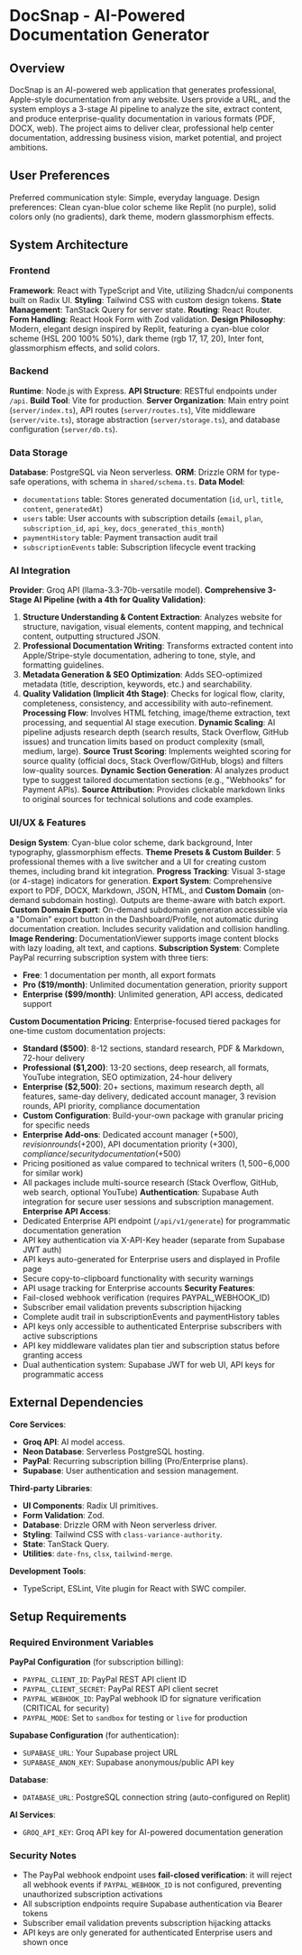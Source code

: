 # DocSnap - AI-Powered Documentation Generator

## Overview

DocSnap is an AI-powered web application that generates professional, Apple-style documentation from any website. Users provide a URL, and the system employs a 3-stage AI pipeline to analyze the site, extract content, and produce enterprise-quality documentation in various formats (PDF, DOCX, web). The project aims to deliver clear, professional help center documentation, addressing business vision, market potential, and project ambitions.

## User Preferences

Preferred communication style: Simple, everyday language.
Design preferences: Clean cyan-blue color scheme like Replit (no purple), solid colors only (no gradients), dark theme, modern glassmorphism effects.

## System Architecture

### Frontend
**Framework**: React with TypeScript and Vite, utilizing Shadcn/ui components built on Radix UI.
**Styling**: Tailwind CSS with custom design tokens.
**State Management**: TanStack Query for server state.
**Routing**: React Router.
**Form Handling**: React Hook Form with Zod validation.
**Design Philosophy**: Modern, elegant design inspired by Replit, featuring a cyan-blue color scheme (HSL 200 100% 50%), dark theme (rgb 17, 17, 20), Inter font, glassmorphism effects, and solid colors.

### Backend
**Runtime**: Node.js with Express.
**API Structure**: RESTful endpoints under `/api`.
**Build Tool**: Vite for production.
**Server Organization**: Main entry point (`server/index.ts`), API routes (`server/routes.ts`), Vite middleware (`server/vite.ts`), storage abstraction (`server/storage.ts`), and database configuration (`server/db.ts`).

### Data Storage
**Database**: PostgreSQL via Neon serverless.
**ORM**: Drizzle ORM for type-safe operations, with schema in `shared/schema.ts`.
**Data Model**: 
- `documentations` table: Stores generated documentation (`id`, `url`, `title`, `content`, `generatedAt`)
- `users` table: User accounts with subscription details (`email`, `plan`, `subscription_id`, `api_key`, `docs_generated_this_month`)
- `paymentHistory` table: Payment transaction audit trail
- `subscriptionEvents` table: Subscription lifecycle event tracking

### AI Integration
**Provider**: Groq API (llama-3.3-70b-versatile model).
**Comprehensive 3-Stage AI Pipeline (with a 4th for Quality Validation)**:
1.  **Structure Understanding & Content Extraction**: Analyzes website for structure, navigation, visual elements, content mapping, and technical content, outputting structured JSON.
2.  **Professional Documentation Writing**: Transforms extracted content into Apple/Stripe-style documentation, adhering to tone, style, and formatting guidelines.
3.  **Metadata Generation & SEO Optimization**: Adds SEO-optimized metadata (title, description, keywords, etc.) and searchability.
4.  **Quality Validation (Implicit 4th Stage)**: Checks for logical flow, clarity, completeness, consistency, and accessibility with auto-refinement.
**Processing Flow**: Involves HTML fetching, image/theme extraction, text processing, and sequential AI stage execution.
**Dynamic Scaling**: AI pipeline adjusts research depth (search results, Stack Overflow, GitHub issues) and truncation limits based on product complexity (small, medium, large).
**Source Trust Scoring**: Implements weighted scoring for source quality (official docs, Stack Overflow/GitHub, blogs) and filters low-quality sources.
**Dynamic Section Generation**: AI analyzes product type to suggest tailored documentation sections (e.g., "Webhooks" for Payment APIs).
**Source Attribution**: Provides clickable markdown links to original sources for technical solutions and code examples.

### UI/UX & Features
**Design System**: Cyan-blue color scheme, dark background, Inter typography, glassmorphism effects.
**Theme Presets & Custom Builder**: 5 professional themes with a live switcher and a UI for creating custom themes, including brand kit integration.
**Progress Tracking**: Visual 3-stage (or 4-stage) indicators for generation.
**Export System**: Comprehensive export to PDF, DOCX, Markdown, JSON, HTML, and **Custom Domain** (on-demand subdomain hosting). Outputs are theme-aware with batch export.
**Custom Domain Export**: On-demand subdomain generation accessible via a "Domain" export button in the Dashboard/Profile, not automatic during documentation creation. Includes security validation and collision handling.
**Image Rendering**: DocumentationViewer supports image content blocks with lazy loading, alt text, and captions.
**Subscription System**: Complete PayPal recurring subscription system with three tiers:
- **Free**: 1 documentation per month, all export formats
- **Pro ($19/month)**: Unlimited documentation generation, priority support
- **Enterprise ($99/month)**: Unlimited generation, API access, dedicated support

**Custom Documentation Pricing**: Enterprise-focused tiered packages for one-time custom documentation projects:
- **Standard ($500)**: 8-12 sections, standard research, PDF & Markdown, 72-hour delivery
- **Professional ($1,200)**: 13-20 sections, deep research, all formats, YouTube integration, SEO optimization, 24-hour delivery
- **Enterprise ($2,500)**: 20+ sections, maximum research depth, all features, same-day delivery, dedicated account manager, 3 revision rounds, API priority, compliance documentation
- **Custom Configuration**: Build-your-own package with granular pricing for specific needs
- **Enterprise Add-ons**: Dedicated account manager (+$500), revision rounds (+$200), API documentation priority (+$300), compliance/security documentation (+$500)
- Pricing positioned as value compared to technical writers ($1,500-$6,000 for similar work)
- All packages include multi-source research (Stack Overflow, GitHub, web search, optional YouTube)
**Authentication**: Supabase Auth integration for secure user sessions and subscription management.
**Enterprise API Access**: 
- Dedicated Enterprise API endpoint (`/api/v1/generate`) for programmatic documentation generation
- API key authentication via X-API-Key header (separate from Supabase JWT auth)
- API keys auto-generated for Enterprise users and displayed in Profile page
- Secure copy-to-clipboard functionality with security warnings
- API usage tracking for Enterprise accounts
**Security Features**: 
- Fail-closed webhook verification (requires PAYPAL_WEBHOOK_ID)
- Subscriber email validation prevents subscription hijacking
- Complete audit trail in subscriptionEvents and paymentHistory tables
- API keys only accessible to authenticated Enterprise subscribers with active subscriptions
- API key middleware validates plan tier and subscription status before granting access
- Dual authentication system: Supabase JWT for web UI, API keys for programmatic access

## External Dependencies

**Core Services**:
*   **Groq API**: AI model access.
*   **Neon Database**: Serverless PostgreSQL hosting.
*   **PayPal**: Recurring subscription billing (Pro/Enterprise plans).
*   **Supabase**: User authentication and session management.

**Third-party Libraries**:
*   **UI Components**: Radix UI primitives.
*   **Form Validation**: Zod.
*   **Database**: Drizzle ORM with Neon serverless driver.
*   **Styling**: Tailwind CSS with `class-variance-authority`.
*   **State**: TanStack Query.
*   **Utilities**: `date-fns`, `clsx`, `tailwind-merge`.

**Development Tools**:
*   TypeScript, ESLint, Vite plugin for React with SWC compiler.

## Setup Requirements

### Required Environment Variables

**PayPal Configuration** (for subscription billing):
- `PAYPAL_CLIENT_ID`: PayPal REST API client ID
- `PAYPAL_CLIENT_SECRET`: PayPal REST API client secret
- `PAYPAL_WEBHOOK_ID`: PayPal webhook ID for signature verification (CRITICAL for security)
- `PAYPAL_MODE`: Set to `sandbox` for testing or `live` for production

**Supabase Configuration** (for authentication):
- `SUPABASE_URL`: Your Supabase project URL
- `SUPABASE_ANON_KEY`: Supabase anonymous/public API key

**Database**:
- `DATABASE_URL`: PostgreSQL connection string (auto-configured on Replit)

**AI Services**:
- `GROQ_API_KEY`: Groq API key for AI-powered documentation generation

### Security Notes
- The PayPal webhook endpoint uses **fail-closed verification**: it will reject all webhook events if `PAYPAL_WEBHOOK_ID` is not configured, preventing unauthorized subscription activations
- All subscription endpoints require Supabase authentication via Bearer tokens
- Subscriber email validation prevents subscription hijacking attacks
- API keys are only generated for authenticated Enterprise users and shown once